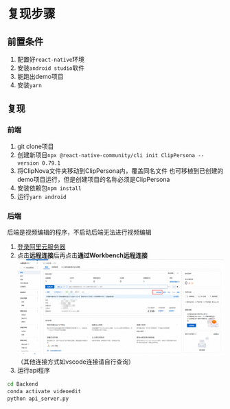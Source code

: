 # 复现步骤

## 前置条件

1. 配置好`react-native`环境
2. 安装`android studio`软件
3. 能跑出demo项目
4. 安装`yarn`

## 复现

### 前端

1. git clone项目
2. 创建新项目`npx @react-native-community/cli init ClipPersona --version 0.79.1`
3. 将ClipNova文件夹移动到ClipPersona内，覆盖同名文件
   也可移植到已创建的demo项目运行，但是创建项目的名称必须是ClipPersona
4. 安装依赖包`npm install`
5. 运行`yarn android`

### 后端

后端是视频编辑的程序，不启动后端无法进行视频编辑

1. [登录阿里云服务器](https://ecs.console.aliyun.com/home?accounttraceid=17e8c3f235784dbb8ca94e9f11dfccf3ynie)
2. 点击**远程连接**后再点击**通过Workbench远程连接**
![text](assets/login_ali_server.png)
（其他连接方式如vscode连接请自行查询）
3. 运行api程序

```bash
cd Backend
conda activate videoedit
python api_server.py
```
